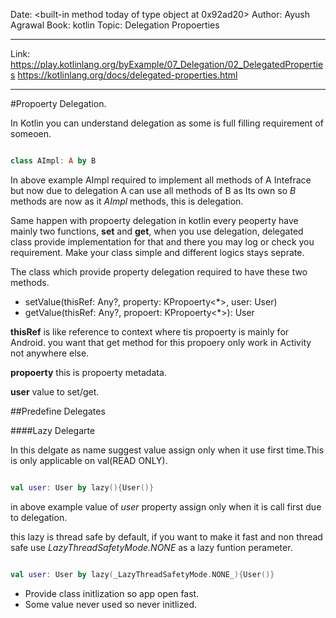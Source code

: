Date: <built-in method today of type object at 0x92ad20>
Author: Ayush Agrawal
Book: kotlin
Topic: Delegation Propoerties


---
Link: https://play.kotlinlang.org/byExample/07_Delegation/02_DelegatedProperties
	https://kotlinlang.org/docs/delegated-properties.html

---


#Propoerty Delegation.  

In Kotlin you can understand delegation as some is full filling requirement of someoen.  

```Kotlin 

class AImpl: A by B

```

In above example AImpl required to implement all methods of A Intefrace but now due to delegation A can use all methods of B as Its own so _B_ methods are now as it _AImpl_ methods, this is delegation.  

Same happen with propoerty delegation in kotlin every peoperty have mainly two functions, __set__ and __get__, when you use delegation, delegated class provide implementation for that and there you may log or check you requirement. Make your class simple and different logics stays seprate.  

The class which provide property delegation required to have these two methods. 
* setValue(thisRef: Any?, property: KPropoerty<*>, user: User)
* getValue(thisRef: Any?, propoert: KPropoerty<*>): User

__thisRef__ is like reference to context where tis propoerty is mainly for Android. you want that get method for this propoery only work in Activity not anywhere else.  

__propoerty__ this is propoerty metadata.  

__user__ value to set/get.  

##Predefine Delegates  

####Lazy Delegarte  

In this delgate as name suggest value assign only when it use first time.This is only applicable on val(READ ONLY).  

```Kotlin 

val user: User by lazy(){User()}

```

in above example value of _user_ property assign only when it is call first due to delegation.  

this lazy is thread safe by default, if you want to make it fast and non thread safe use _LazyThreadSafetyMode.NONE_ as a lazy funtion perameter.  

```kotlin

val user: User by lazy(_LazyThreadSafetyMode.NONE_){User()}

```

* Provide class initlization so app open fast.  
* Some value never used so never initlized.  

